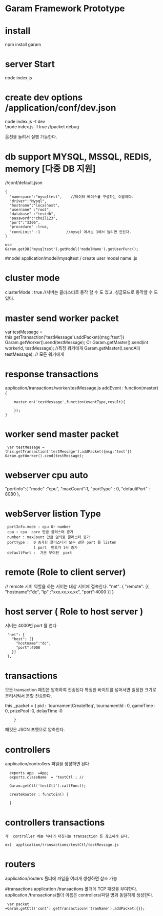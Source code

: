 # Garam Framework Prototype

# install
 npm install garam

# server Start
node index.js


# create dev options /application/conf/dev.json
node index.js -t dev  
\node index.js -l true //packet debug

옵션을 늘려서 실행 가능한다.





# db support MYSQL, MSSQL, REDIS, memory [다중 DB 지원]

//conf/default.json



    {
      "namespace":"mysqltest",    //데이터 베이스를 구성하는 이름이다.
      "driver":"Mysql",       
      "hostname":"localhost",
      "username" :"root",
      "database" :"testdb",
      "password":"choil123",
      "port":"3306",
      "procedure" :true,
      "connLimit" :1            //mysql 에서는 1에서 늘리면 안된다.
    }
    
	use
	Garam.getDB('mysqltest').getModel('modelName').getUserFunc();
	
#model 
 application/model/mysqltest / create user model name .js
    
 # cluster mode
  
 clusterMode : true  //서버는 클러스터로 동작 할 수 도 있고, 싱글모드로 동작할 수 도있다.  
 
 # master send worker packet
 var testMessage = this.getTransaction('testMessage').addPacket({msg:'test'})
  Garam.getWorker().send(testMessage);
  Or 
  Garam.getMaster().send(int workerId, testMessage);  //특정 워커에게
  Garam.getMaster().sendAll( testMessage);            // 모든 워커에게
   
 # response transactions
   application/transactions/worker/testMessage.js
   addEvent : function(master) {
      
        master.on('testMessage',function(eventType,result){
           
        });
    }
 # worker send master packet   
     var testMessage = this.getTransaction('testMessage').addPacket({msg:'test'})
    Garam.getWorker().send(testMessage);
    
 # webserver cpu auto
 
   "portInfo":{
     "mode" :"cpu",
     "maxCount":1,
     "portType" : 0,
     "defaultPort" : 8080
   },
# webServer listion Type
     portInfo.mode : cpu Or number 
     cpu : cpu  core 만큼 클러스터 증가
     number : maxCount 만큼 임의로 클러스터 증가
     portType :  0 증가한 클러스터가 모두 같은 port 를 listen 
                 1 port  번호가 1씩 증가
     defaultPort :  기본 부여된  port
		 

 
 # remote  (Role to client server)
 
 // remote 서버 역할을 하는 서버는 대상 서버에 접속한다.
   "net": {
     "remote": [{
       "hostname":"dc",
       "ip" :"xxx.xx.xx.xx",
       "port":4000
     }]
   }
   
   
 # host server ( Role to host server )
   서버는 4000번 port 를 연다
   
     "net": {
       "host": [{
         "hostname":"dc",
         "port":4000
       }]
     },
   
 
 # transactions
  모든 transaction 패킷은 압축하여 전송된다
  특정한 바이트를 넘어서면 일정한 크기로 분리시켜서 분할 전송한다.
   
   this._packet = {
            pid : 'tournamentCreateReq',
            tournamentId : 0,
            gameTime : 0,
            prizePool :0,
            delayTime :0

        }
	
 패킷은  JSON 포멧으로 압축한다.	
	
 # controllers
   
   application/controllers 파일을 생성하면 된다
   
      exports.app  =App;
      exports.className  = 'testCtl'; //
   
      Garam.getCtl('testCtl').callFunc();
      
      createRouter : functoin() {
      
      }
      
  # controllers transactions 
    각  controller 에는 하나의 대칭되는 transaction 를 참조하게 된다.
    
    ex)  application/transactions/testCtl/testMessage.js
   
  # routers
   
   application/routers 폴더에 파일을 여러개 생성하면 참조 가능
   
   #transactions 
   application /transactions 폴더에 TCP 패킷을 부여한다.
    application /transactions/폴더 이름은 controllers/파일 명과 동일하게 생성한다.
	
	 var packet  =Garam.getCtl('cont').getTransactioon('tranName').addPacket({}};
	
   
